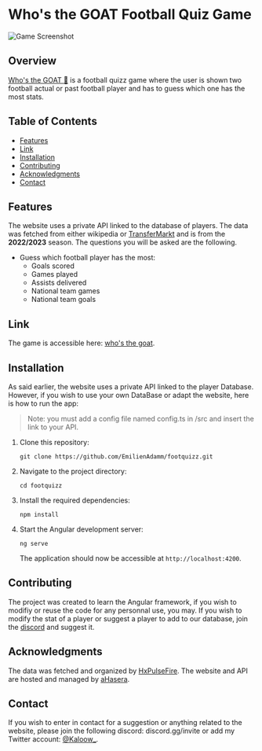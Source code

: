 
# Who's the GOAT Football Quiz Game

![Game Screenshot](https://rossottiranch.com/wp-content/uploads/2017/05/goat-banner.jpg)

## Overview

[Who's the GOAT :goat:]((https://goatest.football)) is a football quizz game where the user is shown two football actual or past football player and has to guess which one has the most stats.
## Table of Contents

-   [Features](https://github.com/EmilienAdamm/footquizz#features)
-   [Link](https://github.com/EmilienAdamm/footquizz#link)
-   [Installation](https://github.com/EmilienAdamm/footquizz#installation)
-   [Contributing](https://github.com/EmilienAdamm/footquizz#contributing)
-   [Acknowledgments](https://github.com/EmilienAdamm/footquizz#acknowledgments)
-   [Contact](https://github.com/EmilienAdamm/footquizz#contact)

## Features
The website uses a private API linked to the database of players.
The data was fetched from either wikipedia or [TransferMarkt](https://www.transfermarkt.fr/) and is from the **2022/2023** season.
The questions you will be asked are the following.
-   Guess which football player has the most:
    -   Goals scored
    -   Games played
    -   Assists delivered
    -   National team games
    -   National team goals

## Link

The game is accessible here: [who's the goat](https://goatest.bet).

## Installation
As said earlier, the website uses a private API linked to the player Database. However, if you wish to use your own DataBase or adapt the website, here is how to run the app:
> Note: you must add a config file named config.ts in /src and insert the link to your API.
1.  Clone this repository:

    
    `git clone https://github.com/EmilienAdamm/footquizz.git` 
    
2.  Navigate to the project directory:
    
    `cd footquizz`
    
3.  Install the required dependencies:
  
  
    `npm install` 
    
4.  Start the Angular development server:
        
    `ng serve` 
    
    The application should now be accessible at `http://localhost:4200`.

## Contributing

The project was created to learn the Angular framework, if you wish to modifiy or reuse the code for any personnal use, you may. If you wish to modify the stat of a player or suggest a player to add to our database, join the [discord](https://discord.gg/) and suggest it.

## Acknowledgments

The data was fetched and organized by [HxPulseFire](https://www.github.com/HxPulsefire).
The website and API are hosted and managed by [aHasera](https://github.com/ahasera).

## Contact

If you wish to enter in contact for a suggestion or anything related to the website, please join the following discord: discord.gg/invite or add my Twitter account: [@Kaloow_](https://twitter.com/Kaloow_).
